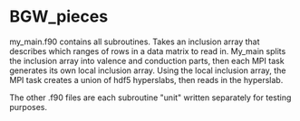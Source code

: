 # BGW_pieces
my_main.f90 contains all subroutines. Takes an inclusion array that describes which ranges of rows in a data matrix to read in.
My_main splits the inclusion array into valence and conduction parts, then each MPI task generates its own local inclusion array.
Using the local inclusion array, the MPI task creates a union of hdf5 hyperslabs, then reads in the hyperslab.

The other .f90 files are each subroutine "unit" written separately for testing purposes.
